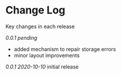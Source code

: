# Change Log

Key changes in each release

*0.0.1 pending*
- added mechanism to repair storage errors
- minor layout improvements

*0.0.1 2020-10-10*
initial release